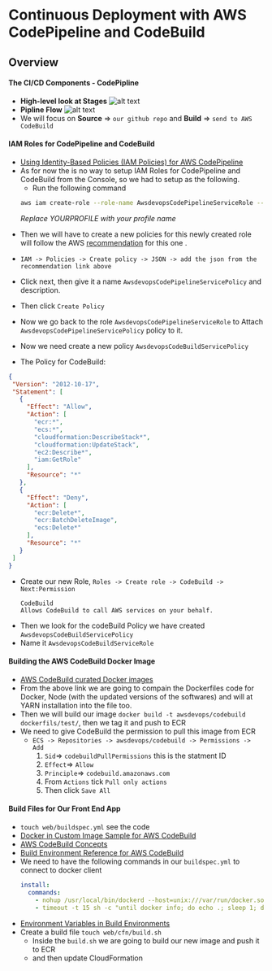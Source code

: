 # Continuous Deployment with AWS CodePipeline and CodeBuild

## Overview
#### The CI/CD Components - CodePipline
  * **High-level look at Stages**
    ![alt text](https://docs.aws.amazon.com/codepipeline/latest/userguide/images/Hi-Level-PipelineFlow.png)
  * **Pipline Flow**
    ![alt text](https://docs.aws.amazon.com/codepipeline/latest/userguide/images/PipelineFlow.png)
  * We will focus on **Source** => `our github repo` and **Build** => `send to AWS CodeBuild`



#### IAM Roles for CodePipeline and CodeBuild
  * [Using Identity-Based Policies (IAM Policies) for AWS CodePipeline ](https://docs.aws.amazon.com/codepipeline/latest/userguide/iam-identity-based-access-control.html#how-to-custom-role)
  * As for now the is no way to setup IAM Roles for CodePipeline and CodeBuild from the Console, so we had to setup as the following.
    - Run the following command
    ```bash
    aws iam create-role --role-name AwsdevopsCodePipelineServiceRole --assume-role-policy-document '{"Version":"2012-10-17","Statement":{"Effect":"Allow","Principal":{"Service":"codepipeline.amazonaws.com"},"Action":"sts:AssumeRole"}}' --profile YOURPROFILE
    ```
    *Replace YOURPROFILE with your profile name*
  
  - Then we will have to create a new policies for this newly created role will follow the AWS [recommendation](https://docs.aws.amazon.com/codepipeline/latest/userguide/how-to-custom-role.html) for this one .
  - `IAM -> Policies -> Create policy -> JSON -> add the json from the recommendation link above`
  - Click next, then give it a name `AwsdevopsCodePipelineServicePolicy` and description.
  - Then click `Create Policy`
  - Now we go back to the role `AwsdevopsCodePipelineServiceRole` to Attach `AwsdevopsCodePipelineServicePolicy` policy to it. 
  
  - Now we need create a new policy `AwsdevopsCodeBuildServicePolicy`
  - The Policy for CodeBuild:
   ```json
   {
    "Version": "2012-10-17",
    "Statement": [
      {
        "Effect": "Allow",
        "Action": [
          "ecr:*",
          "ecs:*",
          "cloudformation:DescribeStack*",
          "cloudformation:UpdateStack",
          "ec2:Describe*",
          "iam:GetRole"
        ],
        "Resource": "*"
      },
      {
        "Effect": "Deny",
        "Action": [
          "ecr:Delete*",
          "ecr:BatchDeleteImage",
          "ecs:Delete*"
        ],
        "Resource": "*"
      }
    ]
  }
  ```
  - Create our new Role, `Roles -> Create role -> CodeBuild -> Next:Permission`
    ```    
    CodeBuild
    Allows CodeBuild to call AWS services on your behalf.
    ```
  - Then we look for the codeBuild Policy we have created `AwsdevopsCodeBuildServicePolicy`
  - Name it `AwsdevopsCodeBuildServiceRole`



#### Building the AWS CodeBuild Docker Image
  * [AWS CodeBuild curated Docker images](https://github.com/aws/aws-codebuild-docker-images/tree/master/ubuntu)
  * From the above link we are going to compain the Dockerfiles code for Docker, Node (with the updated versions of the softwares) and will at YARN installation into the file too.
  * Then we will build our image `docker build -t awsdevops/codebuild dockerfils/test/`, then we tag it and push to ECR
  * We need to give CodeBuild the permission to pull this image from ECR
    - `ECS -> Repositories -> awsdevops/codebuild -> Permissions -> Add`
       1. `Sid`=> `codebuildPullPermissions` this is the statment ID
       2. `Effect`=> `Allow`
       3. `Principle`=> `codebuild.amazonaws.com`
       4. From `Actions` tick `Pull only actions`
       5. Then click `Save All`


#### Build Files for Our Front End App
  * `touch web/buildspec.yml` see the code
  * [Docker in Custom Image Sample for AWS CodeBuild](https://docs.aws.amazon.com/codebuild/latest/userguide/sample-docker-custom-image.html)
  * [AWS CodeBuild Concepts](https://docs.aws.amazon.com/codebuild/latest/userguide/concepts.html#concepts-how-it-works)
  * [Build Environment Reference for AWS CodeBuild](https://docs.aws.amazon.com/codebuild/latest/userguide/build-env-ref.html#build-env-ref-env-vars)
  * We need to have the following commands in our `buildspec.yml` to connect to docker client
    ```yaml
    install:
      commands:
        - nohup /usr/local/bin/dockerd --host=unix:///var/run/docker.sock --host=tcp://0.0.0.0:2375 --storage-driver=overlay&
        - timeout -t 15 sh -c "until docker info; do echo .; sleep 1; done"
    ```
  * [Environment Variables in Build Environments](https://docs.aws.amazon.com/codebuild/latest/userguide/build-env-ref-env-vars.html)
  * Create a build file `touch web/cfn/build.sh`
    - Inside the `build.sh` we are going to build our new image and push it to ECR
    - and then update CloudFormation
